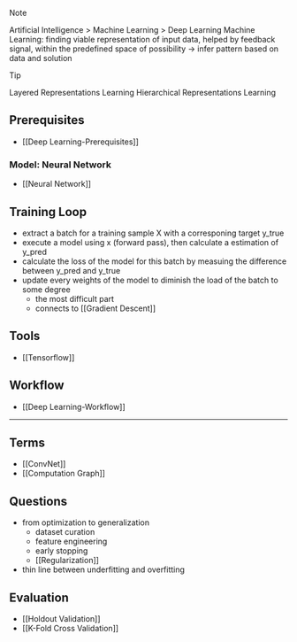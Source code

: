 
>[!note]
>Artificial Intelligence > Machine Learning > Deep Learning
>Machine Learning: finding viable representation of input data, helped by feedback signal, within the predefined space of possibility
>-> infer pattern based on data and solution

>[!tip] 
>Layered Representations Learning
>Hierarchical Representations Learning

## Prerequisites
- [[Deep Learning-Prerequisites]]
### Model: Neural Network
- [[Neural Network]]
## Training Loop
* extract a batch for a training sample X with a corresponing target y_true 
* execute a model using x (forward pass), then calculate a estimation of y_pred
* calculate the loss of the model for this batch by measuing the difference between y_pred and y_true 
* update every weights of the model to diminish the load of the batch to some degree 
	* the most difficult part
	* connects to [[Gradient Descent]]
## Tools
- [[Tensorflow]]
## Workflow
- [[Deep Learning-Workflow]]



---
## Terms
- [[ConvNet]]
- [[Computation Graph]]

## Questions
- from optimization to generalization
	- dataset curation
	- feature engineering
	- early stopping
	- [[Regularization]]
- thin line between underfitting and overfitting
## Evaluation
- [[Holdout Validation]]
- [[K-Fold Cross Validation]]

